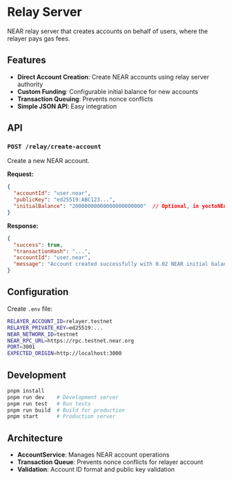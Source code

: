 # Relay Server

NEAR relay server that creates accounts on behalf of users, where the relayer pays gas fees.

## Features

- **Direct Account Creation**: Create NEAR accounts using relay server authority
- **Custom Funding**: Configurable initial balance for new accounts
- **Transaction Queuing**: Prevents nonce conflicts
- **Simple JSON API**: Easy integration

## API

### `POST /relay/create-account`
Create a new NEAR account.

**Request:**
```json
{
  "accountId": "user.near",
  "publicKey": "ed25519:ABC123...",
  "initialBalance": "20000000000000000000000"  // Optional, in yoctoNEAR
}
```

**Response:**
```json
{
  "success": true,
  "transactionHash": "...",
  "accountId": "user.near",
  "message": "Account created successfully with 0.02 NEAR initial balance"
}
```

## Configuration

Create `.env` file:
```bash
RELAYER_ACCOUNT_ID=relayer.testnet
RELAYER_PRIVATE_KEY=ed25519:...
NEAR_NETWORK_ID=testnet
NEAR_RPC_URL=https://rpc.testnet.near.org
PORT=3001
EXPECTED_ORIGIN=http://localhost:3000
```

## Development

```bash
pnpm install
pnpm run dev    # Development server
pnpm run test   # Run tests
pnpm run build  # Build for production
pnpm start      # Production server
```

## Architecture

- **AccountService**: Manages NEAR account operations
- **Transaction Queue**: Prevents nonce conflicts for relayer account
- **Validation**: Account ID format and public key validation
